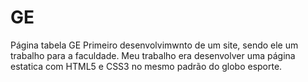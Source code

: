 # GE
Página tabela GE
Primeiro desenvolvimwnto de um site, sendo ele um trabalho para a faculdade.
Meu trabalho era desenvolver uma página estatica com HTML5 e CSS3 no mesmo padrão do globo esporte.
